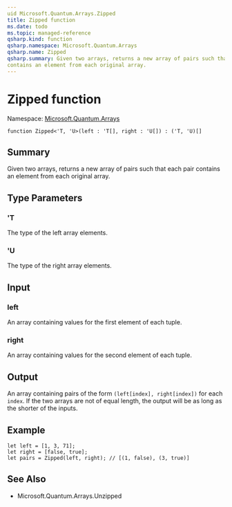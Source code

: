 ```yaml
---
uid Microsoft.Quantum.Arrays.Zipped
title: Zipped function
ms.date: todo
ms.topic: managed-reference
qsharp.kind: function
qsharp.namespace: Microsoft.Quantum.Arrays
qsharp.name: Zipped
qsharp.summary: Given two arrays, returns a new array of pairs such that each pair
contains an element from each original array.
---
```


# Zipped function

Namespace: [Microsoft.Quantum.Arrays](xref:Microsoft.Quantum.Arrays)

```qsharp
function Zipped<'T, 'U>(left : 'T[], right : 'U[]) : ('T, 'U)[]
```

## Summary
Given two arrays, returns a new array of pairs such that each pair
contains an element from each original array.

## Type Parameters
### 'T
The type of the left array elements.
### 'U
The type of the right array elements.

## Input
### left
An array containing values for the first element of each tuple.
### right
An array containing values for the second element of each tuple.

## Output
An array containing pairs of the form `(left[index], right[index])` for
each `index`. If the two arrays are not of equal length, the output will
be as long as the shorter of the inputs.

## Example
```qsharp
let left = [1, 3, 71];
let right = [false, true];
let pairs = Zipped(left, right); // [(1, false), (3, true)]
```

## See Also
- Microsoft.Quantum.Arrays.Unzipped
